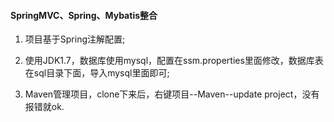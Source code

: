 #### SpringMVC、Spring、Mybatis整合



1. 项目基于Spring注解配置;
 
2. 使用JDK1.7，数据库使用mysql，配置在ssm.properties里面修改，数据库表在sql目录下面，导入mysql里面即可;
 
3. Maven管理项目，clone下来后，右键项目--Maven--update project，没有报错就ok.
